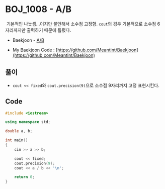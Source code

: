 # BOJ_1008 - A/B

&nbsp;기본적인 나눗셈...이지만 불안해서 소수점 고정함. `cout`의 경우 기본적으로 소수점 6자리까지만 출력하기 때문에 틀렸다.

- Baekjoon - [A/B](https://www.acmicpc.net/problem/1008)

- My Baekjoon Code : [https://github.com/Meantint/Baekjoon](https://github.com/Meantint/Baekjoon)

## 풀이

- `cout << fixed`와 `cout.precision(9)`으로 소수점 9자리까지 고정 표현시킨다.

## Code

```cpp
#include <iostream>

using namespace std;

double a, b;

int main()
{
    cin >> a >> b;

    cout << fixed;
    cout.precision(9);
    cout << a / b << '\n';

    return 0;
}
```

